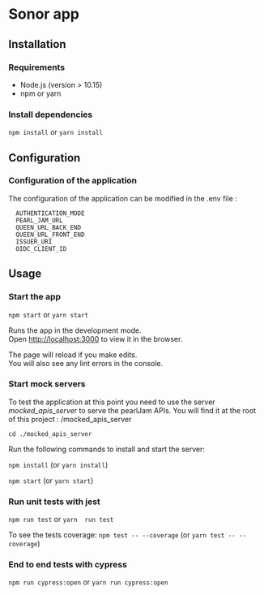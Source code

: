 # Sonor app

## Installation

### Requirements

- Node.js (version > 10.15)
- npm or yarn

### Install dependencies

`npm install` or `yarn install`

## Configuration

### Configuration of the application

The configuration of the application can be modified in the .env file :

```
  AUTHENTICATION_MODE
  PEARL_JAM_URL
  QUEEN_URL_BACK_END
  QUEEN_URL_FRONT_END
  ISSUER_URI
  OIDC_CLIENT_ID
```

## Usage

### Start the app

`npm start` or `yarn start`

Runs the app in the development mode.<br />
Open [http://localhost:3000](http://localhost:3000) to view it in the browser.

The page will reload if you make edits.<br />
You will also see any lint errors in the console.

### Start mock servers

To test the application at this point you need to use the server _mocked_apis_server_ to serve the pearlJam APIs.
You will find it at the root of this project : /mocked_apis_server

`cd ./mocked_apis_server`

Run the following commands to install and start the server:

`npm install` (or `yarn install`)

`npm start` (or `yarn start`)

### Run unit tests with jest

`npm run test` or `yarn  run test`

To see the tests coverage:
`npm test -- --coverage` (or `yarn test -- --coverage`)

### End to end tests with cypress

`npm run cypress:open` or `yarn run cypress:open`

